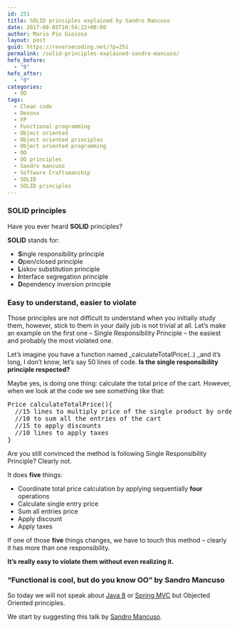```yaml
---
id: 251
title: SOLID principles explained by Sandro Mancuso
date: 2017-08-05T10:54:22+00:00
author: Mario Pio Gioiosa
layout: post
guid: https://reversecoding.net/?p=251
permalink: /solid-principles-explained-sandro-mancuso/
hefo_before:
  - "0"
hefo_after:
  - "0"
categories:
  - OO
tags:
  - Clean code
  - Devoxx
  - FP
  - Functional programming
  - Object oriented
  - Object oriented principles
  - Object oriented programming
  - OO
  - OO principles
  - Sandro mancuso
  - Software Craftsmanship
  - SOLID
  - SOLID principles
---
```

### SOLID principles

Have you ever heard **SOLID** principles?

**SOLID** stands for:

  * **S**ingle responsibility principle
  * **O**pen/closed principle
  * **L**iskov substitution principle
  * **I**nterface segregation principle
  * **D**ependency inversion principle

### Easy to understand, easier to violate

Those principles are not difficult to understand when you initially study them, however, stick to them in your daily job is not trivial at all. Let&#8217;s make an example on the first one &#8211; Single Responsibility Principle &#8211; the easiest and probably the most violated one.

Let&#8217;s imagine you have a function named _calculateTotalPrice(..) _and it&#8217;s long, I don&#8217;t know, let&#8217;s say 50 lines of code. **Is the single responsibility principle respected?**

Maybe yes, is doing one thing: calculate the total price of the cart. However, when we look at the code we see something like that:

<pre class="lang:default decode:true">Price calculateTotalPrice(){
  //15 lines to multiply price of the single product by ordered quantity 
  //10 to sum all the entries of the cart
  //15 to apply discounts
  //10 lines to apply taxes
}</pre>

Are you still convinced the method is following Single Responsibility Principle? Clearly not.

It does **five** things:

  * Coordinate total price calculation by applying sequentially **four** operations
  * Calculate single entry price
  * Sum all entries price
  * Apply discount
  * Apply taxes

If one of those **five** things changes, we have to touch this method &#8211; clearly it has more than one responsibility.

**It&#8217;s really easy to violate them without even realizing it.**

### &#8220;Functional is cool, but do you know OO&#8221; by Sandro Mancuso

So today we will not speak about [Java 8](https://reversecoding.net/category/java-8/) or [Spring MVC](https://reversecoding.net/category/spring-mvc/) but Objected Oriented principles.

We start by suggesting this talk by [Sandro Mancuso](https://twitter.com/sandromancuso).

&nbsp;

<span class="embed-youtube" style="text-align:center; display: block;"></span>